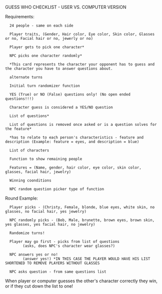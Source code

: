 GUESS WHO CHECKLIST - USER VS. COMPUTER VERSION

Requirements:

      24 people - same on each side
      
      Player traits, (Gender, Hair color, Eye color, Skin color, Glasses or no, Facial hair or no, jewerly or no)
      
      Player gets to pick one character*
      
      NPC picks one character randomly*
      
      *This card represents the character your opponent has to guess and the character you have to answer questions about.
      
      alternate turns
      
      Initial turn randomizer function
      
      YES (True) or NO (False) questions only! (No open ended questions!!!)
      
      Character guess is considered a YES/NO question
      
      List of questions*
      
      List of questions is removed once asked or is a question solves for the feature*
      
      *has to relate to each person's characteristics - feature and description (Example: feature = eyes, and description = blue)
      
      List of characters
      
      Function to show remaining people
      
      Features = (Name, gender, hair color, eye color, skin color, glasses, facial hair, jewelry)
      
      Winning coonditions
      
      NPC random question picker type of function
      
      
Round Example:

      Player picks - (Christy, Female, blonde, blue eyes, white skin, no glasses, no facial hair, yes jewelry)
      
      NPC randomly picks - (Bob, Male, brunette, brown eyes, brown skin, yes glasses, yes facial hair, no jewelry)
      
      Randomize turns!
      
      Player may go first - picks from list of questions
            (asks, does NPC's character wear glasses?)
            
      NPC answers yes or no!
            (answer yes!) *IN THIS CASE THE PLAYER WOULD HAVE HIS LIST SHORTENED TO REMOVE PLAYERS WITHOUT GLASSES
            
      NPC asks question - from same questions list 
      
      
      
When player or computer guesses the other's character correctly they win, or if they cut down the list to one!
      

